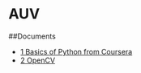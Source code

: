 # AUV
##Documents
- [1 Basics of Python from Coursera](https://docs.google.com/document/d/1MGT8wG3O0cuUN1qs3j3TYnhPTJt09Tk35FzkdOx0Nws/edit?usp=sharing)
- [2 OpenCV](https://docs.google.com/document/d/1tLQV0Cr79dpVeCiBzFd3r0fUsv5cYm8gpYtbncRD9Pc/edit?usp=sharing)
